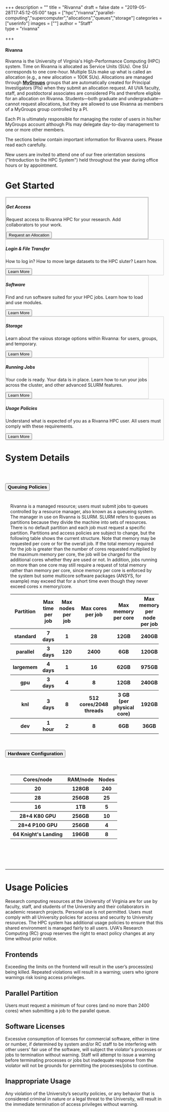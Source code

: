 +++
description = ""
title = "Rivanna"
draft = false
date = "2019-05-28T17:45:12-05:00"
tags = ["hpc","rivanna","parallel-computing","supercomputer","allocations","queues","storage"]
categories = ["userinfo"]
images = [""]
author = "Staff"  
type = "rivanna"

+++

<div class="bd-callout bd-callout-warning">
<h4>Rivanna</h4>
<p>Rivanna is the University of Virginia's High-Performance Computing (HPC) system. Time on Rivanna is allocated as Service Units (SUs). One SU corresponds to one core-hour. Multiple SUs make up what is called an allocation (e.g., a new allocation = 100K SUs). Allocations are managed through <a href="https://mygroups.virginia.edu/" target="_new" style="font-weight:bold;">MyGroups</a> groups that are automatically created for Principal Investigators (PIs) when they submit an allocation request. All UVA faculty, staff, and postdoctoral associates are considered PIs and therefore eligible for an allocation on Rivanna. Students—both graduate and undergraduate—cannot request allocations, but they are allowed to use Rivanna as members of a MyGroups group controlled by a PI.</p>
<p>Each PI is ultimately responsible for managing the roster of users in his/her MyGroups account although PIs may delegate day-to-day management to one or more other members.</p>
</div>

<p class="lead">The sections below contain important information for Rivanna users. Please read each carefully.</p>
<p class="lead">New users are invited to attend one of our free orientation sessions ("Introduction to the HPC System") held throughout the year during office hours or by appointment.</p>



# Get Started


<div class="card-group">
<div class="card shadow col-md-5 p-3 mb-5 rounded" style="margin-right:3rem;border:solid 3px #ccc;">
  <div class="card-body">
    <h5 class="card-title">Get Access</h5>
    <p class="card-text">Request access to Rivanna HPC for your research. Add collaborators to your work.</p>
    <a href="/userinfo/rivanna/overview/"><button class="btn btn-primary">Request an Allocation</button></a>
  </div>
</div>
<div class="card shadow col-md-5 p-3 mb-5 bg-white rounded" style="border:solid 1px #ccc;"">
  <div class="card-body">
    <h5 class="card-title">Login & File Transfer</h5>
    <p class="card-text">How to log in? How to move large datasets to the HPC sluter? Learn how.</p>
    <a href="/userinfo/rivanna/login/"><button class="btn btn-warning">Learn More</button></a>
  </div>
</div>
</div>
<div class="card-group">
<div class="card shadow col-md-5 p-3 mb-5 bg-white rounded" style="margin-right:3rem;border:solid 1px #ccc;"">
  <div class="card-body">
    <h5 class="card-title">Software</h5>
    <p class="card-text">Find and run software suited for your HPC jobs. Learn how to load and use modules.</p>
    <a href="/userinfo/rivanna/software/overview/"><button class="btn btn-warning">Learn More</button></a>
  </div>
</div>
<div class="card shadow col-md-5 p-3 mb-5 bg-white rounded" style="border:solid 1px #ccc;"">
  <div class="card-body">
    <h5 class="card-title">Storage</h5>
    <p class="card-text">Learn about the vaious storage options within Rivanna: for users, groups, and temporary.</p>
    <a href="/userinfo/rivanna/storage/"><button class="btn btn-warning">Learn More</button></a>
  </div>
</div>
</div>
<div class="card-group">
<div class="card shadow col-md-5 p-3 mb-5 bg-white rounded" style="margin-right:3rem;border:solid 1px #ccc;"">
  <div class="card-body">
    <h5 class="card-title">Running Jobs</h5>
    <p class="card-text">Your code is ready. Your data is in place. Learn how to run your jobs across the cluster, and other advanced SLURM features.</p>
    <a href="/userinfo/rivanna/slurm/"><button class="btn btn-warning">Learn More</button></a>
  </div>
</div>
<div class="card shadow col-md-5 p-3 mb-5 bg-white rounded" style="border:solid 1px #ccc;">
  <div class="card-body">
    <h5 class="card-title">Usage Policies</h5>
    <p class="card-text">Understand what is expected of you as a Rivanna HPC user. All users must comply with these requirements.</p>
    <a href="/userinfo/rivanna/overview/#usage-policies"><button class="btn btn-warning">Learn More</button></a>
  </div>
</div>
</div>

# System Details

<div id="accordion" style="margin-top:4rem;margin-bottom:4rem;">
  <div class="card">
    <div class="card-header" id="headingTwo">
      <h5 class="mb-0">
        <button class="btn btn-link collapsed" data-toggle="collapse" data-target="#collapseTwo" aria-expanded="false" aria-controls="collapseTwo" style="text-decoration:none;color:black;font-weight:bold;font-size:110%;">
          Queuing Policies
        </button>
      </h5>
    </div>
    <div id="collapseTwo" class="collapse" aria-labelledby="headingTwo" data-parent="#accordion">
      <div class="card-body" style="padding:1rem;">
        Rivanna is a managed resource; users must submit jobs to queues controlled by a resource manager, also known as a queueing system.  The manager in use on Rivanna is SLURM.  SLURM refers to queues as partitions because they divide the machine into sets of resources.  There is no default partition and each job must request a specific partition.  Partitions and access policies are subject to change, but the following table shows the current structure.  Note that memory may be requested per core or for the overall job.  If the total memory required for the job is greater than the number of cores requested multiplied by the maximum memory per core, the job will be charged for the additional cores whether they are used or not.  In addition, jobs running on more than one core may still require a request of total memory rather than memory per core, since memory per core is enforced by the system but some multicore software packages (ANSYS, for example) may exceed that for a short time even though they never exceed cores x memory/core.

<table class="table" style="font-weight:normal;">
  <thead class="thead-dark">
    <tr>
      <th scope="col">Partition</th>
      <th scope="col">Max time per job</th>
      <th scope="col">Max nodes per job</th>
      <th scope="col">Max cores per job</th>
      <th scope="col">Max memory per core</th>
      <th scope="col">Max memory per node per job</th>
      <th scope="col">SU Charge Rate</th>
    </tr>
  </thead>
  <tbody>
    <tr>
      <th scope="row">standard</th>
      <th scope="row">7 days</th>
      <th scope="row">1</th>
      <th scope="row">28</th>
      <th scope="row">12GB</th>
      <th scope="row">240GB</th>
      <th scope="row">1.00</th>
    </tr>
    <tr>
      <th scope="row">parallel</th>
      <th scope="row">3 days</th>
      <th scope="row">120</th>
      <th scope="row">2400</th>
      <th scope="row">6GB</th>
      <th scope="row">120GB</th>
      <th scope="row">1.00</th>
    </tr>
    <tr>
      <th scope="row">largemem</th>
      <th scope="row">4 days</th>
      <th scope="row">1</th>
      <th scope="row">16</th>
      <th scope="row">62GB</th>
      <th scope="row">975GB</th>
      <th scope="row">1.00</th>
    </tr>
    <tr>
      <th scope="row">gpu</th>
      <th scope="row">3 days</th>
      <th scope="row">4</th>
      <th scope="row">8</th>
      <th scope="row">12GB</th>
      <th scope="row">240GB</th>
      <th scope="row">1.00</th>
    </tr>
    <tr>
      <th scope="row">knl</th>
      <th scope="row">3 days</th>
      <th scope="row">8</th>
      <th scope="row">512 cores/2048 threads</th>
      <th scope="row">3 GB (per physical core)	</th>
      <th scope="row">192GB</th>
      <th scope="row">1.00</th>
    </tr>
    <tr>
      <th scope="row">dev</th>
      <th scope="row">1 hour</th>
      <th scope="row">2</th>
      <th scope="row">8</th>
      <th scope="row">6GB</th>
      <th scope="row">36GB</th>
      <th scope="row">0.00</th>
    </tr>
  </tbody>
</table>
      </div>
    </div>
  </div>
  <div class="card">
    <div class="card-header" id="headingOne">
      <h5 class="mb-0">
        <button class="btn btn-link collapsed" data-toggle="collapse" data-target="#collapseOne" aria-expanded="false" aria-controls="collapseOne" style="text-decoration:none;color:black;font-weight:bold;font-size:110%;">
          Hardware Configuration
        </button>
      </h5>
    </div>
    <div id="collapseOne" class="collapse" aria-labelledby="headingOne" data-parent="#accordion">
      <div class="card-body" style="padding:1rem;">
<table class="table" style="font-weight:normal;">
  <thead>
    <tr>
      <th scope="col">Cores/node</th>
      <th scope="col">RAM/node</th>
      <th scope="col">Nodes</th>
    </tr>
  </thead>
  <tbody>
    <tr>
      <th scope="row">20</th>
      <th scope="row">128GB</th>
      <th scope="row">240</th>
    </tr>
    <tr>
      <th scope="row">28</th>
      <th scope="row">256GB</th>
      <th scope="row">25</th>
    </tr>
    <tr>
      <th scope="row">16</th>
      <th scope="row">1TB</th>
      <th scope="row">5</th>
    </tr>
    <tr>
      <th scope="row">28+4 K80 GPU</th>
      <th scope="row">256GB</th>
      <th scope="row">10</th>
    </tr>
    <tr>
      <th scope="row">28+4 P100 GPU</th>
      <th scope="row">256GB</th>
      <th scope="row">4</th>
    </tr>
    <tr>
      <th scope="row">64 Knight's Landing</th>
      <th scope="row">196GB</th>
      <th scope="row">8</th>
    </tr>
  </tbody>
</table>
      </div>
    </div>
  </div>
<!--
  <div class="card">
    <div class="card-header" id="headingThree">
      <h5 class="mb-0">
        <button class="btn btn-link collapsed" data-toggle="collapse" data-target="#collapseThree" aria-expanded="false" aria-controls="collapseThree" style="text-decoration:none;color:black;font-weight:bold;font-size:110%;">
          Storage Options
        </button>
      </h5>
    </div>
    <div id="collapseThree" class="collapse" aria-labelledby="headingThree" data-parent="#accordion">
      <div class="card-body" style="padding:1rem;">
      <p>A more complete description of storage options and policies is at our <a href="/userinfo/rivanna/storage/">HPC storage page</a>.</p>
      <h4>Home Directories</h4>
      <p>Each user has a home directory.  This storage is accessed as <code>/home/$USER</code>, where <code>$USER</code> is an environment variable set by the system that corresponds to the user's login ID.</p>
      <p>The <code>hdquota</code> command shows usage of space for the home directory only.</p>
      <h4>Scratch Storage</h4>
      <p>All nodes share a high-speed Lustre filesystem for temporary storage with up to 1.4PB of storage space for all users.   Each user is assigned space with a default quota of 10TB of storage per user.   This storage is accessed as <code>/scratch/$USER</code>.</p>
      <h4>Long-Term Storage</h4>
      <p>Groups may lease permanent storage from ITS which can be mounted to Rivanna.</p>
      </div>
    </div>
  </div>
  -->
</div>

- - -

# Usage Policies

Research computing resources at the University of Virginia are for use by faculty, staff, and students of the University and their collaborators in academic research projects.  Personal use is not permitted.  Users must comply with all University policies for access and security to University resources.  The HPC system has additional usage policies to ensure that this shared environment is managed fairly to all users. UVA's Research Computing (RC) group reserves the right to enact policy changes at any time without prior notice.
 
## Frontends

Exceeding the limits on the frontend will result in the user’s process(es) being killed. Repeated violations will result in a warning; users who ignore warnings risk losing access privileges.
 
## Parallel Partition

Users must request a minimum of four cores (and no more than 2400 cores) when submitting a job to the parallel queue.
 
## Software Licenses

Excessive consumption of licenses for commercial software, either in time or number, if determined by system and/or RC staff to be interfering with other users' fair use of the software, will subject the violator's processes or jobs to termination without warning.  Staff will attempt to issue a warning before terminating processes or jobs but inadequate response from the violator will not be grounds for permitting the processes/jobs to continue.
 
## Inappropriate Usage

Any violation of the University’s security policies, or any behavior that is considered criminal in nature or a legal threat to the University, will result in the immediate termination of access privileges without warning.

<br clear=all />
